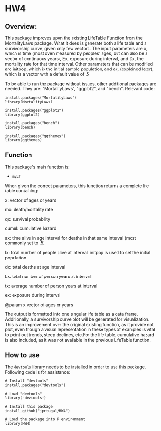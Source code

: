 # HW4

## Overview:
This package improves upon the existing LifeTable Function from the MortalityLaws package. What it does is generate both a life table and a survivorship curve, given only  few vectors. The input parameters are x, which is time (most oven measured by peoples' ages, but can also be a vector of continuous years), Ex, exposure during interval, and Dx, the mortality rate for that time interval. Other parameters that can be modified are initpop, which is the initial sample population, and ax, (explained later), which is a vector with a default value of .5 

To be able to run the package without issues, other additional packages are needed. They are: "MortalityLaws", "ggplot2", and "bench". Relevant code:

```
install.packages("MortalityLaws")
library(MortalityLaws)

install.packages("ggplot2")
library(ggplot2)

install.packages("bench")
library(bench)

install.packages("ggthemes")
library(ggthemes)
```

## Function

This package's main function is:
  - `myLT`


When given the correct parameters, this function returns a complete life table containing: 

x: vector of ages or years

mx: death/mortality rate

qx: survival probability

cumul: cumulative hazard

ax: time alive in age interval for deaths in that same interval (most commonly set to .5)

lx: total number of people alive at interval, initpop is used to set the initial population

dx: total deaths at age interval

Lx: total number of person years at interval

tx: average number of person years at interval

ex: exposure during interval

@param x vector of ages or years


The output is formatted into one singular life table as a data frame. Additionally, a survivorship curve plot will be generated for visualization. This is an improvement over the original existing function, as it provide not plot, even though a visual representation in these types of examples is vital to point out trends, steep declines, etc.For the life table, cumulative hazard is also included, as it was not available in the previous LifeTable function. 

## How to use

The `devtools` library needs to be installed in order to use this package. Following code is for assistance:

```
# Install "devtools" 
install.packages("devtools")

# Load "devtools"
library("devtools")

# Install this package
install_github("jprtugal/HW4")

# Load the package into R environment
library(HW4)
```

```
